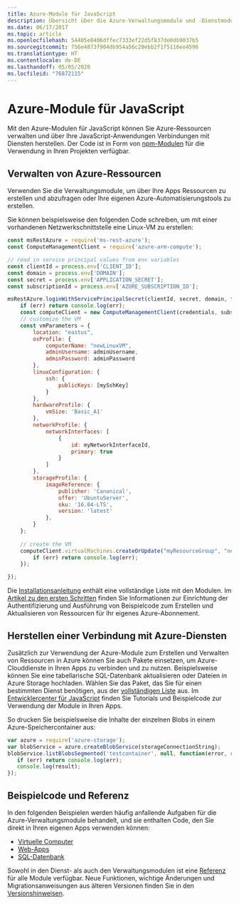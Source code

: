 ```yaml
---
title: Azure-Module für JavaScript
description: Übersicht über die Azure-Verwaltungsmodule und -Dienstmodule für JavaScript
ms.date: 06/17/2017
ms.topic: article
ms.openlocfilehash: 54405e8406dffec7333ef22d5f837de0db9037b5
ms.sourcegitcommit: 756e4873f904db954a56c20ebb2f1f5116ee4596
ms.translationtype: HT
ms.contentlocale: de-DE
ms.lasthandoff: 05/05/2020
ms.locfileid: "76872115"
---
```

# <a name="azure-modules-for-javascript"></a>Azure-Module für JavaScript

Mit den Azure-Modulen für JavaScript können Sie Azure-Ressourcen verwalten und über Ihre JavaScript-Anwendungen Verbindungen mit Diensten herstellen. Der Code ist in Form von [npm-Modulen](../node-sdk-azure-install.md) für die Verwendung in Ihren Projekten verfügbar. 

## <a name="manage-azure-resources"></a>Verwalten von Azure-Ressourcen

Verwenden Sie die Verwaltungsmodule, um über Ihre Apps Ressourcen zu erstellen und abzufragen oder Ihre eigenen Azure-Automatisierungstools zu erstellen. 

Sie können beispielsweise den folgenden Code schreiben, um mit einer vorhandenen Netzwerkschnittstelle eine Linux-VM zu erstellen:

```javascript
const msRestAzure = require('ms-rest-azure');
const ComputeManagementClient = require('azure-arm-compute');

// read in service principal values from env variables
const clientId = process.env['CLIENT_ID'];
const domain = process.env['DOMAIN'];
const secret = process.env['APPLICATION_SECRET'];
const subscriptionId = process.env['AZURE_SUBSCRIPTION_ID'];

msRestAzure.loginWithServicePrincipalSecret(clientId, secret, domain, function (err, credentials, subscriptions) {
    if (err) return console.log(err);
    const computeClient = new ComputeManagementClient(credentials, subscriptionId);
    // customize the VM 
    const vmParameters = {
        location: "eastus",
        osProfile: {
            computerName: "newLinuxVM",
            adminUsername: adminUsername,
            adminPassword: adminPassword
        },
        linuxConfiguration: {
            ssh: {
                publicKeys: [mySshKey]
            }
        },
        hardwareProfile: {
            vmSize: 'Basic_A1'
        },
        networkProfile: {
            networkInterfaces: [
                {
                    id: myNetworkInterfaceId,
                    primary: true
                }
            ]
        },
        storageProfile: {
            imageReference: {
                publisher: 'Canonical',
                offer: 'UbuntuServer',
                sku: '16.04-LTS',
                version: 'latest'
            },
        }
    };
 
    // create the VM
    computeClient.virtualMachines.createOrUpdate("myResourceGroup", "newLinuxVM", vmParameters, function (err, data) {
        if (err) return console.log(err);
    });

});
```

Die [Installationsanleitung](../node-sdk-azure-install.md) enthält eine vollständige Liste mit den Modulen. Im [Artikel zu den ersten Schritten](../node-sdk-azure-get-started.md) finden Sie Informationen zur Einrichtung der Authentifizierung und Ausführung von Beispielcode zum Erstellen und Aktualisieren von Ressourcen für Ihr eigenes Azure-Abonnement. 

## <a name="connect-to-azure-services"></a>Herstellen einer Verbindung mit Azure-Diensten

Zusätzlich zur Verwendung der Azure-Module zum Erstellen und Verwalten von Ressourcen in Azure können Sie auch Pakete einsetzen, um Azure-Clouddienste in Ihren Apps zu verbinden und zu nutzen. Beispielsweise können Sie eine tabellarische SQL-Datenbank aktualisieren oder Dateien in Azure Storage hochladen. Wählen Sie das Paket, das Sie für einen bestimmten Dienst benötigen, aus der [vollständigen Liste](../node-sdk-azure-install.md) aus. Im [Entwicklercenter für JavaScript](https://azure.microsoft.com/develop/nodejs/) finden Sie Tutorials und Beispielcode zur Verwendung der Module in Ihren Apps.

So drucken Sie beispielsweise die Inhalte der einzelnen Blobs in einem Azure-Speichercontainer aus:

```javascript
var azure = require('azure-storage');
var blobService = azure.createBlobService(storageConnectionString);
blobService.listBlobsSegmented('testcontainer', null, function(error, result, response) {
   if (err) return console.log(err);
   console.log(result);
});
```

## <a name="sample-code-and-reference"></a>Beispielcode und Referenz

In den folgenden Beispielen werden häufig anfallende Aufgaben für die Azure-Verwaltungsmodule behandelt, und sie enthalten Code, den Sie direkt in Ihren eigenen Apps verwenden können:

- [Virtuelle Computer](../node-samples-services-compute.md)
- [Web-Apps](../node-samples-services-web-and-mobile.md)
- [SQL-Datenbank](../node-samples-services-database.md)
   
Sowohl in den Dienst- als auch den Verwaltungsmodulen ist eine [Referenz](/javascript/api) für alle Module verfügbar. Neue Funktionen, wichtige Änderungen und Migrationsanweisungen aus älteren Versionen finden Sie in den [Versionshinweisen](https://github.com/Azure/azure-sdk-for-node/releases).
